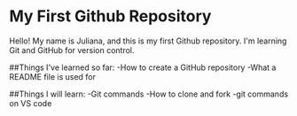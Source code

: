 # My First Github Repository
Hello! My name is Juliana, and this is my first Github repository.
I'm learning Git and GitHub for version control.

##Things I've learned so far:
-How to create a GitHub repository
-What a README file is used for

##Things I will learn:
-Git commands
-How to clone and fork
-git commands on VS code
